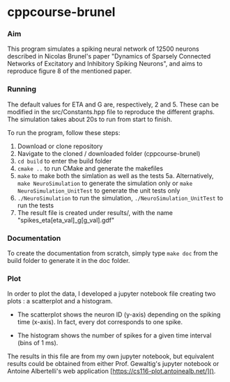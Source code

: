 # cppcourse-brunel

### Aim
This program simulates a spiking neural network of 12500 neurons described in Nicolas Brunel's paper "Dynamics of Sparsely Connected Networks of Excitatory and Inhibitory Spiking Neurons", and aims to reproduce figure 8 of the mentioned paper.


### Running
The default values for ETA and G are, respectively, 2 and 5. These can be modified in the src/Constants.hpp file to reproduce the different graphs.
The simulation takes about 20s to run from start to finish.

To run the program, follow these steps:

1. Download or clone repository
2. Navigate to the cloned / downloaded folder (cppcourse-brunel)
3. `cd build` to enter the build folder
4. `cmake ..` to run CMake and generate the makefiles
5. `make` to make both the simlation as well as the tests
5a. Alternatively, `make NeuroSimulation` to generate the simulation only or `make NeuroSimulation_UnitTest` to generate the unit tests only
6. `./NeuroSimulation` to run the simulation, `./NeuroSimulation_UnitTest` to run the tests
7. The result file is created under results/, with the name "spikes_eta[eta_val]_g[g_val].gdf"


### Documentation
To create the documentation from scratch, simply type `make doc` from the build folder to generate it in the doc folder.


### Plot
In order to plot the data, I developed a jupyter notebook file creating two plots : a scatterplot and a histogram.

* The scatterplot shows the neuron ID (y-axis) depending on the spiking time (x-axis). In fact, every dot corresponds to one spike.

* The histogram shows the number of spikes for a given time interval (bins of 1 ms).

The results in this file are from my own jupyter notebook, but equivalent results could be obtained from either Prof. Gewaltig's jupyter notebook or Antoine Albertelli's web application [https://cs116-plot.antoinealb.net/]().

